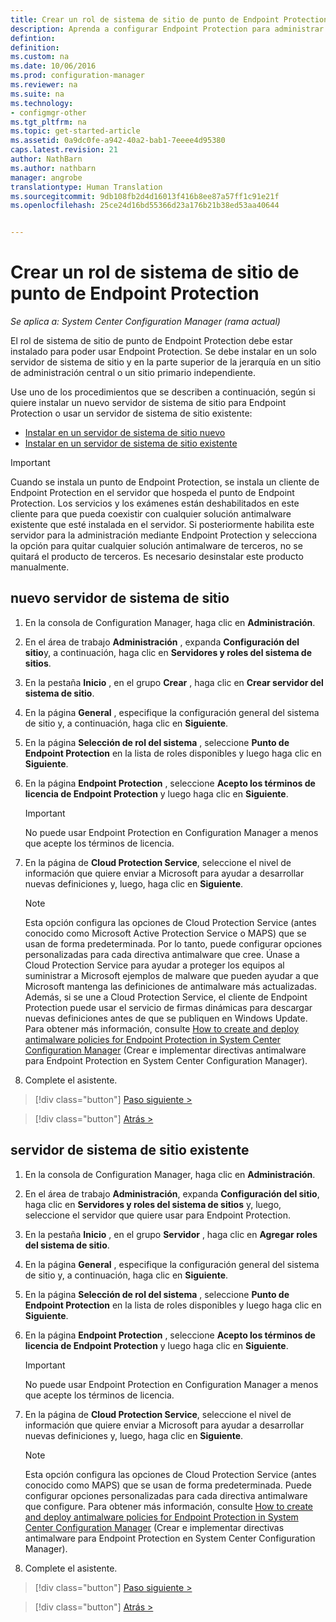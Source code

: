 ```yaml
---
title: Crear un rol de sistema de sitio de punto de Endpoint Protection | Microsoft Docs
description: Aprenda a configurar Endpoint Protection para administrar la seguridad y el malware en equipos cliente de Configuration Manager.
defintion: 
definition: 
ms.custom: na
ms.date: 10/06/2016
ms.prod: configuration-manager
ms.reviewer: na
ms.suite: na
ms.technology:
- configmgr-other
ms.tgt_pltfrm: na
ms.topic: get-started-article
ms.assetid: 0a9dc0fe-a942-40a2-bab1-7eeee4d95380
caps.latest.revision: 21
author: NathBarn
ms.author: nathbarn
manager: angrobe
translationtype: Human Translation
ms.sourcegitcommit: 9db108fb2d4d16013f416b8ee87a57ff1c91e21f
ms.openlocfilehash: 25ce24d16bd55366d23a176b21b38ed53aa40644


---
```

# <a name="create-an-endpoint-protection-point-site-system-role"></a>Crear un rol de sistema de sitio de punto de Endpoint Protection

*Se aplica a: System Center Configuration Manager (rama actual)*

 El rol de sistema de sitio de punto de Endpoint Protection debe estar instalado para poder usar Endpoint Protection. Se debe instalar en un solo servidor de sistema de sitio y en la parte superior de la jerarquía en un sitio de administración central o un sitio primario independiente.

 Use uno de los procedimientos que se describen a continuación, según si quiere instalar un nuevo servidor de sistema de sitio para Endpoint Protection o usar un servidor de sistema de sitio existente:
 - [Instalar en un servidor de sistema de sitio nuevo](#new-site-system-server)
 - [Instalar en un servidor de sistema de sitio existente](#existing-site-system-server)

> [!IMPORTANT]
>  Cuando se instala un punto de Endpoint Protection, se instala un cliente de Endpoint Protection en el servidor que hospeda el punto de Endpoint Protection. Los servicios y los exámenes están deshabilitados en este cliente para que pueda coexistir con cualquier solución antimalware existente que esté instalada en el servidor. Si posteriormente habilita este servidor para la administración mediante Endpoint Protection y selecciona la opción para quitar cualquier solución antimalware de terceros, no se quitará el producto de terceros. Es necesario desinstalar este producto manualmente.

## <a name="new-site-system-server"></a>nuevo servidor de sistema de sitio

1.  En la consola de Configuration Manager, haga clic en **Administración**.

2.  En el área de trabajo **Administración** , expanda **Configuración del sitio**y, a continuación, haga clic en **Servidores y roles del sistema de sitios**.

3.  En la pestaña **Inicio** , en el grupo **Crear** , haga clic en **Crear servidor del sistema de sitio**.

4.  En la página **General** , especifique la configuración general del sistema de sitio y, a continuación, haga clic en **Siguiente**.

5.  En la página **Selección de rol del sistema** , seleccione **Punto de Endpoint Protection** en la lista de roles disponibles y luego haga clic en **Siguiente**.

6.  En la página **Endpoint Protection** , seleccione **Acepto los términos de licencia de Endpoint Protection** y luego haga clic en **Siguiente**.

    > [!IMPORTANT]
    >  No puede usar Endpoint Protection en Configuration Manager a menos que acepte los términos de licencia.

7.  En la página de **Cloud Protection Service**, seleccione el nivel de información que quiere enviar a Microsoft para ayudar a desarrollar nuevas definiciones y, luego, haga clic en **Siguiente**.

    > [!NOTE]
    >  Esta opción configura las opciones de Cloud Protection Service (antes conocido como Microsoft Active Protection Service o MAPS) que se usan de forma predeterminada. Por lo tanto, puede configurar opciones personalizadas para cada directiva antimalware que cree. Únase a Cloud Protection Service para ayudar a proteger los equipos al suministrar a Microsoft ejemplos de malware que pueden ayudar a que Microsoft mantenga las definiciones de antimalware más actualizadas. Además, si se une a Cloud Protection Service, el cliente de Endpoint Protection puede usar el servicio de firmas dinámicas para descargar nuevas definiciones antes de que se publiquen en Windows Update. Para obtener más información, consulte [How to create and deploy antimalware policies for Endpoint Protection in System Center Configuration Manager](endpoint-antimalware-policies.md) (Crear e implementar directivas antimalware para Endpoint Protection en System Center Configuration Manager).

8.  Complete el asistente.

> [!div class="button"]
[Paso siguiente >](endpoint-configure-alerts.md)

> [!div class="button"]
[Atrás >](endpoint-protection-configure.md)

## <a name="existing-site-system-server"></a>servidor de sistema de sitio existente

1.  En la consola de Configuration Manager, haga clic en **Administración**.

2.  En el área de trabajo **Administración**, expanda **Configuración del sitio**, haga clic en **Servidores y roles del sistema de sitios** y, luego, seleccione el servidor que quiere usar para Endpoint Protection.

3.  En la pestaña **Inicio** , en el grupo **Servidor** , haga clic en **Agregar roles del sistema de sitio**.

4.  En la página **General** , especifique la configuración general del sistema de sitio y, a continuación, haga clic en **Siguiente**.

5.  En la página **Selección de rol del sistema** , seleccione **Punto de Endpoint Protection** en la lista de roles disponibles y luego haga clic en **Siguiente**.

6.  En la página **Endpoint Protection** , seleccione **Acepto los términos de licencia de Endpoint Protection** y luego haga clic en **Siguiente**.

    > [!IMPORTANT]
    >  No puede usar Endpoint Protection en Configuration Manager a menos que acepte los términos de licencia.

7.  En la página de **Cloud Protection Service**, seleccione el nivel de información que quiere enviar a Microsoft para ayudar a desarrollar nuevas definiciones y, luego, haga clic en **Siguiente**.

    > [!NOTE]
    >  Esta opción configura las opciones de Cloud Protection Service (antes conocido como MAPS) que se usan de forma predeterminada. Puede configurar opciones personalizadas para cada directiva antimalware que configure. Para obtener más información, consulte [How to create and deploy antimalware policies for Endpoint Protection in System Center Configuration Manager](endpoint-antimalware-policies.md) (Crear e implementar directivas antimalware para Endpoint Protection en System Center Configuration Manager).

8.  Complete el asistente.

> [!div class="button"]
[Paso siguiente >](endpoint-configure-alerts.md)

> [!div class="button"]
[Atrás >](endpoint-protection-configure.md)



<!--HONumber=Jan17_HO4-->


